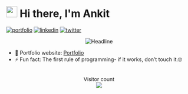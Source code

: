 # <img src="https://raw.githubusercontent.com/iampavangandhi/iampavangandhi/master/gifs/Hi.gif" width="30px"> Hi there, I'm Ankit
[![portfolio](https://img.shields.io/badge/my_portfolio-000?style=for-the-badge&logo=ko-fi&logoColor=white)](https://ankit-variya.netlify.app/)
[![linkedin](https://img.shields.io/badge/linkedin-0A66C2?style=for-the-badge&logo=linkedin&logoColor=white)]([https://www.linkedin.com/](https://www.linkedin.com/in/ankit-variya-243101158/))
[![twitter](https://img.shields.io/badge/twitter-1DA1F2?style=for-the-badge&logo=twitter&logoColor=white)](https://twitter.com/ankit)


<div align="center">
    <img src="https://readme-typing-svg.herokuapp.com?color=%2361DAFB&size=32&center=true&vCenter=true&width=600&height=50&lines=Hi+there+I'm+Ankit+Variya+%F0%9F%91%8B;Software+Developer;Tech+Enthusiast" alt="Headline" />
</div>

- 🎯 Portfolio website: [Portfolio](https://ankit-variya.netlify.app/)
- ⚡ Fun fact: The first rule of programming- if it works, don’t touch it.🤓

<div align="center">
  <br>Visitor count<br>
  <img src="https://profile-counter.glitch.me/ankit-variya/count.svg" />
</div>
<!--
**ankit-variya/ankit-variya** is a ✨ _special_ ✨ repository because its `README.md` (this file) appears on your GitHub profile.

Here are some ideas to get you started:

- 🔭 I’m currently working on ...
- 🌱 I’m currently learning ...
- 👯 I’m looking to collaborate on ...
- 🤔 I’m looking for help with ...
- 💬 Ask me about ...
- 📫 How to reach me: ...
- 😄 Pronouns: ...
- ⚡ Fun fact: ...
-->
